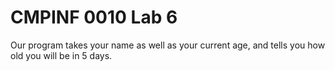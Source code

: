 # CMPINF 0010 Lab 6
Our program takes your name as well as your current age, and tells you how old you will be in 5 days.